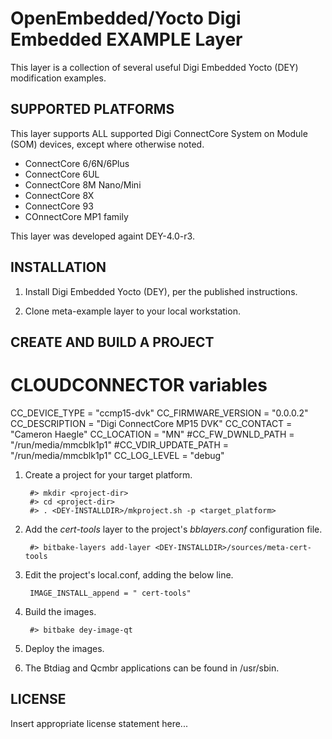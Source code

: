 OpenEmbedded/Yocto Digi Embedded EXAMPLE Layer
===========================================

This layer is a collection of several useful Digi Embedded Yocto (DEY) modification examples.

SUPPORTED PLATFORMS
-------------------

This layer supports ALL supported Digi ConnectCore System on Module (SOM) devices, except where otherwise noted.

  * ConnectCore 6/6N/6Plus
  * ConnectCore 6UL
  * ConnectCore 8M Nano/Mini
  * ConnectCore 8X
  * ConnectCore 93
  * COnnectCore MP1 family

This layer was developed againt DEY-4.0-r3. 

INSTALLATION
------------

1. Install Digi Embedded Yocto (DEY), per the published instructions.


2. Clone meta-example layer to your local workstation.


CREATE AND BUILD A PROJECT
--------------------------

# CLOUDCONNECTOR variables
CC_DEVICE_TYPE      = "ccmp15-dvk"
CC_FIRMWARE_VERSION = "0.0.0.2"
CC_DESCRIPTION      = "Digi ConnectCore MP15 DVK"
CC_CONTACT          = "Cameron Haegle"
CC_LOCATION         = "MN"
#CC_FW_DWNLD_PATH    = "/run/media/mmcblk1p1"
#CC_VDIR_UPDATE_PATH = "/run/media/mmcblk1p1"
CC_LOG_LEVEL        = "debug"



1. Create a project for your target platform.

        #> mkdir <project-dir>
        #> cd <project-dir>
        #> . <DEY-INSTALLDIR>/mkproject.sh -p <target_platform>

2. Add the *cert-tools* layer to the project's *bblayers.conf*
  configuration file.

        #> bitbake-layers add-layer <DEY-INSTALLDIR>/sources/meta-cert-tools

3. Edit the project's local.conf, adding the below line.

        IMAGE_INSTALL_append = " cert-tools"
        
4. Build the images.

        #> bitbake dey-image-qt

5. Deploy the images.

6. The Btdiag and Qcmbr applications can be found in /usr/sbin.

LICENSE
-------
Insert appropriate license statement here...
